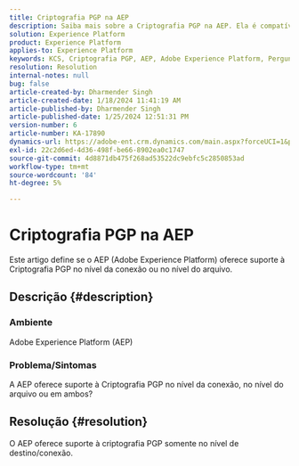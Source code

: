 ```yaml
---
title: Criptografia PGP na AEP
description: Saiba mais sobre a Criptografia PGP na AEP. Ela é compatível somente no nível da conexão.
solution: Experience Platform
product: Experience Platform
applies-to: Experience Platform
keywords: KCS, Criptografia PGP, AEP, Adobe Experience Platform, Perguntas frequentes
resolution: Resolution
internal-notes: null
bug: false
article-created-by: Dharmender Singh
article-created-date: 1/18/2024 11:41:19 AM
article-published-by: Dharmender Singh
article-published-date: 1/25/2024 12:51:31 PM
version-number: 6
article-number: KA-17890
dynamics-url: https://adobe-ent.crm.dynamics.com/main.aspx?forceUCI=1&pagetype=entityrecord&etn=knowledgearticle&id=6e4a767d-f6b5-ee11-a569-6045bd0065b6
exl-id: 22c2d6ed-4d36-498f-be66-8902ea0c1747
source-git-commit: 4d8871db475f268ad53522dc9ebfc5c2850853ad
workflow-type: tm+mt
source-wordcount: '84'
ht-degree: 5%

---
```


# Criptografia PGP na AEP


Este artigo define se o AEP (Adobe Experience Platform) oferece suporte à Criptografia PGP no nível da conexão ou no nível do arquivo.

## Descrição {#description}


### <b>Ambiente</b>

Adobe Experience Platform (AEP)

### <b>Problema/Sintomas</b>

A AEP oferece suporte à Criptografia PGP no nível da conexão, no nível do arquivo ou em ambos?


## Resolução {#resolution}


O AEP oferece suporte à criptografia PGP somente no nível de destino/conexão.
